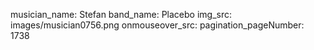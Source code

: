 musician_name: Stefan
band_name: Placebo
img_src: images/musician0756.png
onmouseover_src: 
pagination_pageNumber: 1738